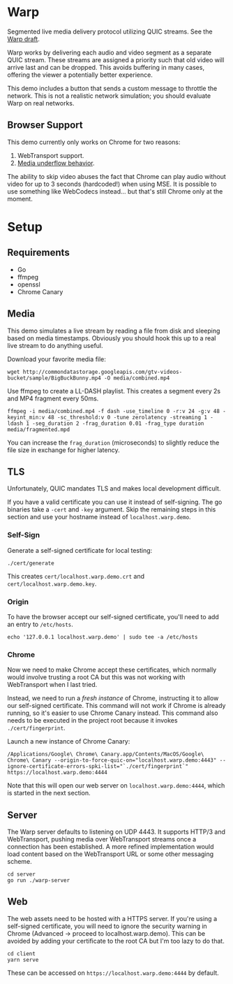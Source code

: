 # Warp
Segmented live media delivery protocol utilizing QUIC streams. See the [Warp draft](https://datatracker.ietf.org/doc/draft-lcurley-warp/).

Warp works by delivering each audio and video segment as a separate QUIC stream. These streams are assigned a priority such that old video will arrive last and can be dropped. This avoids buffering in many cases, offering the viewer a potentially better experience.

This demo includes a button that sends a custom message to throttle the network. This is not a realistic network simulation; you should evaluate Warp on real networks.

## Browser Support
This demo currently only works on Chrome for two reasons:

1. WebTransport support.
2. [Media underflow behavior](https://github.com/whatwg/html/issues/6359).

The ability to skip video abuses the fact that Chrome can play audio without video for up to 3 seconds (hardcoded!) when using MSE. It is possible to use something like WebCodecs instead... but that's still Chrome only at the moment.

# Setup
## Requirements
* Go
* ffmpeg
* openssl
* Chrome Canary

## Media
This demo simulates a live stream by reading a file from disk and sleeping based on media timestamps. Obviously you should hook this up to a real live stream to do anything useful.

Download your favorite media file:
```
wget http://commondatastorage.googleapis.com/gtv-videos-bucket/sample/BigBuckBunny.mp4 -O media/combined.mp4
```

Use ffmpeg to create a LL-DASH playlist. This creates a segment every 2s and MP4 fragment every 50ms.
```
ffmpeg -i media/combined.mp4 -f dash -use_timeline 0 -r:v 24 -g:v 48 -keyint_min:v 48 -sc_threshold:v 0 -tune zerolatency -streaming 1 -ldash 1 -seg_duration 2 -frag_duration 0.01 -frag_type duration media/fragmented.mpd
```

You can increase the `frag_duration` (microseconds) to slightly reduce the file size in exchange for higher latency.

## TLS
Unfortunately, QUIC mandates TLS and makes local development difficult.

If you have a valid certificate you can use it instead of self-signing. The go binaries take a `-cert` and `-key` argument. Skip the remaining steps in this section and use your hostname instead of `localhost.warp.demo`.

### Self-Sign
Generate a self-signed certificate for local testing:
```
./cert/generate
```

This creates `cert/localhost.warp.demo.crt` and `cert/localhost.warp.demo.key`.

### Origin
To have the browser accept our self-signed certificate, you'll need to add an entry to `/etc/hosts`.

```
echo '127.0.0.1 localhost.warp.demo' | sudo tee -a /etc/hosts
```

### Chrome
Now we need to make Chrome accept these certificates, which normally would involve trusting a root CA but this was not working with WebTransport when I last tried.

Instead, we need to run a *fresh instance* of Chrome, instructing it to allow our self-signed certificate. This command will not work if Chrome is already running, so it's easier to use Chrome Canary instead. This command also needs to be executed in the project root because it invokes `./cert/fingerprint`.

Launch a new instance of Chrome Canary:
```
/Applications/Google\ Chrome\ Canary.app/Contents/MacOS/Google\ Chrome\ Canary --origin-to-force-quic-on="localhost.warp.demo:4443" --ignore-certificate-errors-spki-list="`./cert/fingerprint`" https://localhost.warp.demo:4444
```

Note that this will open our web server on `localhost.warp.demo:4444`, which is started in the next section.

## Server
The Warp server defaults to listening on UDP 4443. It supports HTTP/3 and WebTransport, pushing media over WebTransport streams once a connection has been established. A more refined implementation would load content based on the WebTransport URL or some other messaging scheme.

```
cd server
go run ./warp-server
```

## Web
The web assets need to be hosted with a HTTPS server. If you're using a self-signed certificate, you will need to ignore the security warning in Chrome (Advanced -> proceed to localhost.warp.demo). This can be avoided by adding your certificate to the root CA but I'm too lazy to do that.

```
cd client
yarn serve
```

These can be accessed on `https://localhost.warp.demo:4444` by default.
